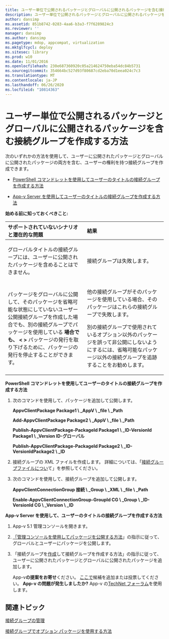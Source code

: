 ```yaml
---
title: ユーザー単位で公開されるパッケージとグローバルに公開されるパッケージを含む接続グループを作成する方法
description: ユーザー単位で公開されるパッケージとグローバルに公開されるパッケージを含む接続グループを作成する方法
author: dansimp
ms.assetid: 851b8742-0283-4aa6-b3a3-f7f6289824c3
ms.reviewer: ''
manager: dansimp
ms.author: dansimp
ms.pagetype: mdop, appcompat, virtualization
ms.mktglfcycl: deploy
ms.sitesec: library
ms.prod: w10
ms.date: 11/01/2016
ms.openlocfilehash: 230e687360920c05a214624750eba54dc84b5731
ms.sourcegitcommit: 354664bc527d93f80687cd2eba70d1eea024c7c3
ms.translationtype: MT
ms.contentlocale: ja-JP
ms.lasthandoff: 06/26/2020
ms.locfileid: "10814363"
---
```

# ユーザー単位で公開されるパッケージとグローバルに公開されるパッケージを含む接続グループを作成する方法


次のいずれかの方法を使用して、ユーザーに公開されたパッケージとグローバルに公開されたパッケージの両方を含む、ユーザーの権利を持つ接続グループを作成できます。

-   [PowerShell コマンドレットを使用してユーザーのタイトルの接続グループを作成する方法](#bkmk-posh-userentitled-cg)

-   [App-v Server を使用してユーザーのタイトルの接続グループを作成する方法](#bkmk-appvserver-userentitled-cg)

**始める前に知っておくべきこと:**

<table>
<colgroup>
<col width="50%" />
<col width="50%" />
</colgroup>
<thead>
<tr class="header">
<th align="left">サポートされていないシナリオと潜在的な問題</th>
<th align="left">結果</th>
</tr>
</thead>
<tbody>
<tr class="odd">
<td align="left"><p>グローバルタイトルの接続グループには、ユーザーに公開されたパッケージを含めることはできません。</p></td>
<td align="left"><p>接続グループは失敗します。</p></td>
</tr>
<tr class="even">
<td align="left"><p>パッケージをグローバルに公開して、そのパッケージを省略可能な状態にしていないユーザー公開接続グループを作成した場合でも、別の接続グループでパッケージを使用している <strong> 場合でも、 &lt; &gt; </strong> パッケージの発行を取り下げるために、パッケージの発行を停止することができます。</p></td>
<td align="left"><p>他の接続グループがそのパッケージを使用している場合、そのパッケージはこれらの接続グループで失敗します。</p>
<p>別の接続グループで使用されているオプション以外のパッケージを誤って非公開にしないようにするには、省略可能なパッケージ以外の接続グループを追跡することをお勧めします。</p></td>
</tr>
</tbody>
</table>

<a href="" id="bkmk-posh-userentitled-cg"></a>**PowerShell コマンドレットを使用してユーザーのタイトルの接続グループを作成する方法**

1.  次のコマンドを使用して、パッケージを追加して公開します。

    **AppvClientPackage Package1 \ _AppV \ _file \ _Path**

    **Add-AppvClientPackage Package2 \ _AppV \ _file \ _Path**

    **Publish-AppvClientPackage-PackageId Package1 \ _ID-VersionId Package1 \ _Version ID-グローバル**

    **Publish-AppvClientPackage-PackageId Package2 \ _ID-VersionIdPackage2 \ _ID**

2.  接続グループの XML ファイルを作成します。 詳細については、「[接続グループファイルについ](about-the-connection-group-file51.md)て」を参照してください。

3.  次のコマンドを使用して、接続グループを追加して公開します。

    **AppvClientConnectionGroup 接続 \ _Group \ _XML \ _file \ _Path**

    **Enable-AppvClientConnectionGroup-GroupId CG \ _Group \ _ID-VersionId CG \ _Version \ _ID**

<a href="" id="bkmk-appvserver-userentitled-cg"></a>**App-v Server を使用して、ユーザーのタイトルの接続グループを作成する方法**

1.  App-v 5.1 管理コンソールを開きます。

2.  [「管理コンソールを使用してパッケージを公開する方法](how-to-publish-a-package-by-using-the-management-console-51.md)」の指示に従って、グローバルとユーザーにパッケージを公開します。

3.  「接続グループを[作成](how-to-create-a-connection-group51.md)して接続グループを作成する方法」の指示に従って、ユーザーに公開されたパッケージとグローバルに公開されたパッケージを追加します。

    App-v**の提案をお寄せ**ください。 [ここで](http://appv.uservoice.com/forums/280448-microsoft-application-virtualization)候補を追加または投票してください。 **App-v の問題が発生しましたか?** App-v の[TechNet フォーラム](https://social.technet.microsoft.com/Forums/home?forum=mdopappv)を使用します。

## 関連トピック


[接続グループの管理](managing-connection-groups51.md)

[接続グループでオプション パッケージを使用する方法](how-to-use-optional-packages-in-connection-groups51.md)

 

 





